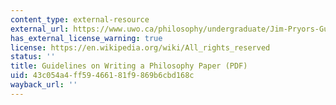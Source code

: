 ```yaml
---
content_type: external-resource
external_url: https://www.uwo.ca/philosophy/undergraduate/Jim-Pryors-Guidelines-and-Writing-a-Philosophy-Paper-2.pdf
has_external_license_warning: true
license: https://en.wikipedia.org/wiki/All_rights_reserved
status: ''
title: Guidelines on Writing a Philosophy Paper (PDF)
uid: 43c054a4-ff59-4661-81f9-869b6cbd168c
wayback_url: ''
---
```

